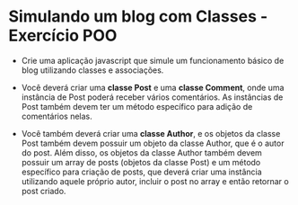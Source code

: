 # Simulando um blog com Classes - Exercício POO

- Crie uma aplicação javascript que simule um funcionamento básico de blog utilizando classes e associações.

- Você deverá criar uma **classe Post** e uma **classe Comment**, onde uma instância de Post poderá receber
vários comentários. As instâncias de Post também devem ter um método específico para adição de comentários nelas.

- Você também deverá criar uma **classe Author**, e os objetos da classe Post também devem possuir um objeto da classe Author,
que é o autor do post. Além disso, os objetos da classe Author também devem possuir um array de posts (objetos da classe Post)
e um método específico para criação de posts, que deverá criar uma instância utilizando aquele próprio autor,
incluir o post no array e então retornar o post criado.